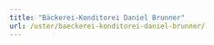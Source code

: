 ```yaml
---
title: "Bäckerei-Konditorei Daniel Brunner"
url: /uster/baeckerei-konditorei-daniel-brunner/
---
```

